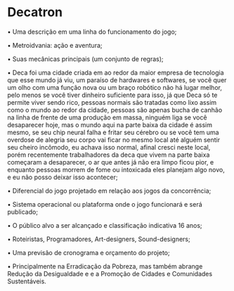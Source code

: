 # Decatron

• Uma descrição em uma linha do funcionamento do jogo;

• Metroidvania: ação e aventura;

• Suas mecânicas principais (um conjunto de regras);

• Deca foi uma cidade criada em ao redor da maior empresa de tecnologia que esse mundo já viu, um paraíso de hardwares e softwares, se você quer um olho com uma função nova ou um braço robótico não há lugar melhor, pelo menos se você tiver dinheiro suficiente para isso, já que Deca só te permite viver sendo rico, pessoas normais são tratadas como lixo assim como o mundo ao redor da cidade, pessoas são apenas bucha de canhão na linha de frente de uma produção em massa, ninguém liga se você desaparecer hoje, mas o mundo aqui na parte baixa da cidade é assim mesmo, se seu chip neural falha e fritar seu cérebro ou se você tem uma overdose de alegria seu corpo vai ficar no mesmo local até alguém sentir seu cheiro incômodo, eu achava isso normal, afinal cresci neste local, porém recentemente trabalhadores da deca que vivem na parte baixa começaram a desaparecer, o ar que antes já não era limpo ficou pior, e enquanto pessoas morrem de fome ou intoxicada eles planejam algo novo, e eu não posso deixar isso acontecer;

• Diferencial do jogo projetado em relação aos jogos da concorrência;

• Sistema operacional ou plataforma onde o jogo funcionará e será publicado;

• O público alvo a ser alcançado e classificação indicativa 16 anos;

• Roteiristas, Programadores, Art-designers, Sound-designers;

• Uma previsão de cronograma e orçamento do projeto;

• Principalmente na Erradicação da Pobreza, mas também abrange Redução da Desigualdade e e a Promoção de Cidades e Comunidades Sustentáveis.
